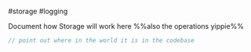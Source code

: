 #storage #logging 

Document how Storage will work here
%%also the operations yippie%%

```C#
// point out where in the world it is in the codebase
```
